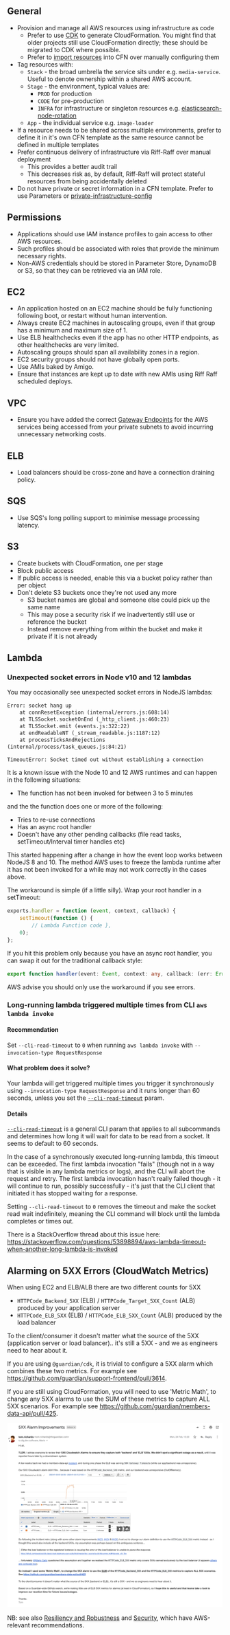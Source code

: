 General
-------

 * Provision and manage all AWS resources using infrastructure as code
   * Prefer to use [CDK](https://github.com/guardian/cdk) to generate CloudFormation. You might find that older projects still use CloudFormation directly; these should be migrated to CDK where possible.
   * Prefer to [import resources](https://docs.aws.amazon.com/AWSCloudFormation/latest/UserGuide/resource-import.html) into CFN over manually configuring them
 * Tag resources with:
   * `Stack` - the broad umbrella the service sits under e.g. `media-service`. Useful to denote ownership within a shared AWS account.
   * `Stage` - the environment, typical values are:
     * `PROD` for production
     * `CODE` for pre-production
     * `INFRA` for infrastructure or singleton resources e.g. [elasticsearch-node-rotation](https://github.com/guardian/elasticsearch-node-rotation)
   * `App` - the individual service e.g. `image-loader`
 * If a resource needs to be shared across multiple environments, prefer to define it in it's own CFN template as the same resource cannot be defined in multiple templates
 * Prefer continuous delivery of infrastructure via Riff-Raff over manual deployment
   * This provides a better audit trail
   * This decreases risk as, by default, Riff-Raff will protect stateful resources from being accidentally deleted 
 * Do not have private or secret information in a CFN template. Prefer to use Parameters or [private-infrastructure-config](https://github.com/guardian/private-infrastructure-config)

Permissions
-----------

 * Applications should use IAM instance profiles to gain access to other AWS resources. 
 * Such profiles should be associated with roles that provide the minimum necessary rights.
 * Non-AWS credentials should be stored in Parameter Store, DynamoDB or S3, so that they can be retrieved via an IAM role.

EC2
---

 * An application hosted on an EC2 machine should be fully functioning following boot, or restart without human intervention.
 * Always create EC2 machines in autoscaling groups, even if that group has a minimum and maximum size of 1.
 * Use ELB healthchecks even if the app has no other HTTP endpoints, as other healthchecks are very limited.
 * Autoscaling groups should span all availability zones in a region.
 * EC2 security groups should not have globally open ports.
 * Use AMIs baked by Amigo.
 * Ensure that instances are kept up to date with new AMIs using Riff Raff scheduled deploys.


VPC
---
* Ensure you have added the correct [Gateway Endpoints](https://docs.aws.amazon.com/vpc/latest/privatelink/vpce-gateway.html) for the AWS services being accessed from your private subnets to avoid incurring unnecessary networking costs.

ELB
---

 * Load balancers should be cross-zone and have a connection draining policy.

SQS
---

 * Use SQS's long polling support to minimise message processing latency.

S3
--

 * Create buckets with CloudFormation, one per stage
 * Block public access
 * If public access is needed, enable this via a bucket policy rather than per object
 * Don't delete S3 buckets once they're not used any more
   * S3 bucket names are global and someone else could pick up the same name
   * This may pose a security risk if we inadvertently still use or reference the bucket
   * Instead remove everything from within the bucket and make it private if it is not already

Lambda
------

### Unexpected socket errors in Node v10 and 12 lambdas
You may occasionally see unexpected socket errors in NodeJS lambdas:

```
Error: socket hang up
    at connResetException (internal/errors.js:608:14)
    at TLSSocket.socketOnEnd (_http_client.js:460:23)
    at TLSSocket.emit (events.js:322:22)
    at endReadableNT (_stream_readable.js:1187:12)
    at processTicksAndRejections (internal/process/task_queues.js:84:21)
```

```
TimeoutError: Socket timed out without establishing a connection
```

It is a known issue with the Node 10 and 12 AWS runtimes and can happen in the following situations:

- The function has not been invoked for between 3 to 5 minutes

and the the function does one or more of the following:

- Tries to re-use connections
- Has an async root handler
- Doesn't have any other pending callbacks (file read tasks, setTimeout/Interval timer handles etc)

This started happening after a change in how the event loop works between NodeJS 8 and 10. The method AWS uses to freeze the lambda runtime after it has not been invoked for a while may not work correctly in the cases above.

The workaround is simple (if a little silly). Wrap your root handler in a setTimeout:

```javascript
exports.handler = function (event, context, callback) {
    setTimeout(function () {
        // Lambda Function code },
    0);
};
```

If you hit this problem only because you have an async root handler, you can swap it out for the traditional callback style:

```typescript
export function handler(event: Event, context: any, callback: (err: Error | null, result?: any) => void)
```

AWS advise you should only use the workaround if you see errors.

### Long-running lambda triggered multiple times from CLI `aws lambda invoke`

#### Recommendation
Set `--cli-read-timeout` to `0` when running `aws lambda invoke` with `--invocation-type RequestResponse`

#### What problem does it solve?
Your lambda will get triggered multiple times you trigger it synchronously using `--invocation-type RequestResponse` and it runs longer than 60 seconds, unless you set the [`--cli-read-timeout`](https://docs.aws.amazon.com/cli/latest/userguide/cli-configure-options.html#:~:text=cli%2Dread%2Dtimeout) param.

#### Details
[`--cli-read-timeout`](https://docs.aws.amazon.com/cli/latest/userguide/cli-configure-options.html#:~:text=cli%2Dread%2Dtimeout) is a general CLI param that applies to all subcommands and determines how long it will wait for data to be read from a socket. It seems to default to 60 seconds.

In the case of a synchronously executed long-running lambda, this timeout can be exceeded. The first lambda invocation "fails" (though not in a way that is visible in any lambda metrics or logs), and the CLI will abort the request and retry. The first lambda invocation hasn't really failed though - it will continue to run, possibly successfully - it's just that the CLI client that initiated it has stopped waiting for a response.

Setting `--cli-read-timeout` to `0` removes the timeout and make the socket read wait indefinitely, meaning the CLI command will block until the lambda completes or times out.

There is a StackOverflow thread about this issue here:
https://stackoverflow.com/questions/53898894/aws-lambda-timeout-when-another-long-lambda-is-invoked


Alarming on 5XX Errors (CloudWatch Metrics)
---
When using EC2 and ELB/ALB there are two different counts for 5XX
- `HTTPCode_Backend_5XX` (ELB) / `HTTPCode_Target_5XX_Count` (ALB) produced by your application server
- `HTTPCode_ELB_5XX` (ELB) / `HTTPCode_ELB_5XX_Count` (ALB) produced by the load balancer

To the client/consumer it doesn't matter what the source of the 5XX (application server or load balancer).. it's still a 5XX - and we as engineers need to hear about it.

If you are using `@guardian/cdk`, it is trivial to configure a 5XX alarm which combines these two metrics. For example see https://github.com/guardian/support-frontend/pull/3614.

If you are still using CloudFormation, you will need to use 'Metric Math', to change any 5XX alarms to use the SUM of these metrics to capture ALL 5XX scenarios. For example see https://github.com/guardian/members-data-api/pull/425.

![image](5XX-department-email.png)

NB: see also [Resiliency and Robustness](resiliency.md) and
[Security](security.md), which have AWS-relevant recommendations.
